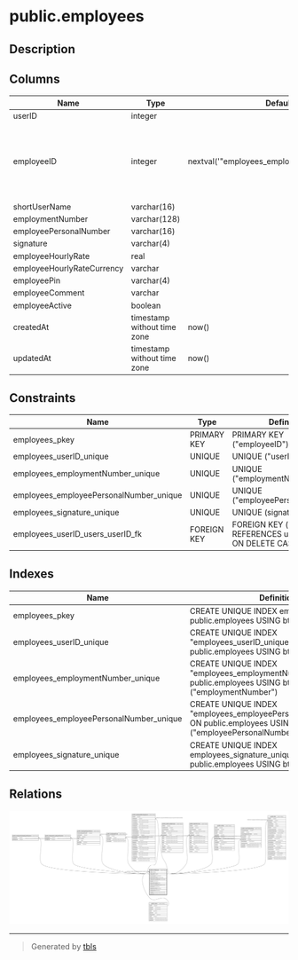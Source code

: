 # public.employees

## Description

## Columns

| Name | Type | Default | Nullable | Children | Parents | Comment |
| ---- | ---- | ------- | -------- | -------- | ------- | ------- |
| userID | integer |  | false |  | [public.users](public.users.md) |  |
| employeeID | integer | nextval('"employees_employeeID_seq"'::regclass) | false | [public.employeeGlobalQualifications](public.employeeGlobalQualifications.md) [public.employeeLocalQualifications](public.employeeLocalQualifications.md) [public.employeeSpecialHours](public.employeeSpecialHours.md) [public.employeeStore](public.employeeStore.md) [public.employeeWorkingHours](public.employeeWorkingHours.md) [public.orderLocalServices](public.orderLocalServices.md) [public.orderServices](public.orderServices.md) [public.orders](public.orders.md) [public.rentCarBookings](public.rentCarBookings.md) [public.bills](public.bills.md) |  |  |
| shortUserName | varchar(16) |  | false |  |  |  |
| employmentNumber | varchar(128) |  | false |  |  |  |
| employeePersonalNumber | varchar(16) |  | false |  |  |  |
| signature | varchar(4) |  | false |  |  |  |
| employeeHourlyRate | real |  | true |  |  |  |
| employeeHourlyRateCurrency | varchar |  | true |  |  |  |
| employeePin | varchar(4) |  | false |  |  |  |
| employeeComment | varchar |  | true |  |  |  |
| employeeActive | boolean |  | false |  |  |  |
| createdAt | timestamp without time zone | now() | false |  |  |  |
| updatedAt | timestamp without time zone | now() | false |  |  |  |

## Constraints

| Name | Type | Definition |
| ---- | ---- | ---------- |
| employees_pkey | PRIMARY KEY | PRIMARY KEY ("employeeID") |
| employees_userID_unique | UNIQUE | UNIQUE ("userID") |
| employees_employmentNumber_unique | UNIQUE | UNIQUE ("employmentNumber") |
| employees_employeePersonalNumber_unique | UNIQUE | UNIQUE ("employeePersonalNumber") |
| employees_signature_unique | UNIQUE | UNIQUE (signature) |
| employees_userID_users_userID_fk | FOREIGN KEY | FOREIGN KEY ("userID") REFERENCES users("userID") ON DELETE CASCADE |

## Indexes

| Name | Definition |
| ---- | ---------- |
| employees_pkey | CREATE UNIQUE INDEX employees_pkey ON public.employees USING btree ("employeeID") |
| employees_userID_unique | CREATE UNIQUE INDEX "employees_userID_unique" ON public.employees USING btree ("userID") |
| employees_employmentNumber_unique | CREATE UNIQUE INDEX "employees_employmentNumber_unique" ON public.employees USING btree ("employmentNumber") |
| employees_employeePersonalNumber_unique | CREATE UNIQUE INDEX "employees_employeePersonalNumber_unique" ON public.employees USING btree ("employeePersonalNumber") |
| employees_signature_unique | CREATE UNIQUE INDEX employees_signature_unique ON public.employees USING btree (signature) |

## Relations

![er](public.employees.svg)

---

> Generated by [tbls](https://github.com/k1LoW/tbls)
